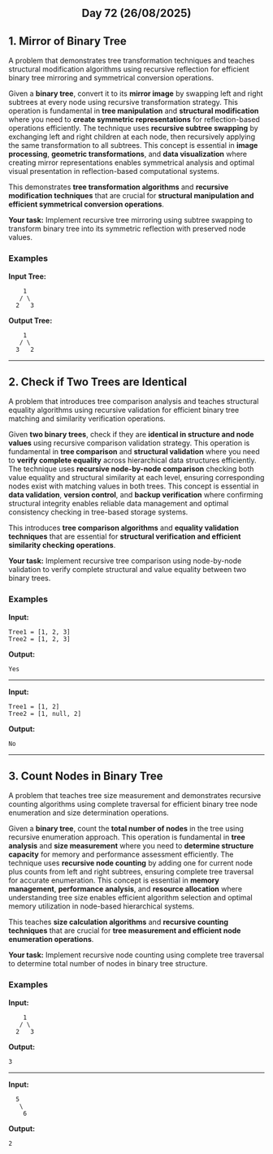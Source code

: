 <h2 align="center">Day 72 (26/08/2025)</h2>

## 1. Mirror of Binary Tree
A problem that demonstrates tree transformation techniques and teaches structural modification algorithms using recursive reflection for efficient binary tree mirroring and symmetrical conversion operations.

Given a **binary tree**, convert it to its **mirror image** by swapping left and right subtrees at every node using recursive transformation strategy. This operation is fundamental in **tree manipulation** and **structural modification** where you need to **create symmetric representations** for reflection-based operations efficiently. The technique uses **recursive subtree swapping** by exchanging left and right children at each node, then recursively applying the same transformation to all subtrees. This concept is essential in **image processing**, **geometric transformations**, and **data visualization** where creating mirror representations enables symmetrical analysis and optimal visual presentation in reflection-based computational systems.

This demonstrates **tree transformation algorithms** and **recursive modification techniques** that are crucial for **structural manipulation and efficient symmetrical conversion operations**.

**Your task:** Implement recursive tree mirroring using subtree swapping to transform binary tree into its symmetric reflection with preserved node values.

### Examples

**Input Tree:**
```
    1
   / \
  2   3
```
**Output Tree:**
```
    1
   / \
  3   2
```

---

## 2. Check if Two Trees are Identical
A problem that introduces tree comparison analysis and teaches structural equality algorithms using recursive validation for efficient binary tree matching and similarity verification operations.

Given **two binary trees**, check if they are **identical in structure and node values** using recursive comparison validation strategy. This operation is fundamental in **tree comparison** and **structural validation** where you need to **verify complete equality** across hierarchical data structures efficiently. The technique uses **recursive node-by-node comparison** checking both value equality and structural similarity at each level, ensuring corresponding nodes exist with matching values in both trees. This concept is essential in **data validation**, **version control**, and **backup verification** where confirming structural integrity enables reliable data management and optimal consistency checking in tree-based storage systems.

This introduces **tree comparison algorithms** and **equality validation techniques** that are essential for **structural verification and efficient similarity checking operations**.

**Your task:** Implement recursive tree comparison using node-by-node validation to verify complete structural and value equality between two binary trees.

### Examples

**Input:**
```
Tree1 = [1, 2, 3]
Tree2 = [1, 2, 3]
```
**Output:**
```
Yes
```

---

**Input:**
```
Tree1 = [1, 2]
Tree2 = [1, null, 2]
```
**Output:**
```
No
```

---

## 3. Count Nodes in Binary Tree
A problem that teaches tree size measurement and demonstrates recursive counting algorithms using complete traversal for efficient binary tree node enumeration and size determination operations.

Given a **binary tree**, count the **total number of nodes** in the tree using recursive enumeration approach. This operation is fundamental in **tree analysis** and **size measurement** where you need to **determine structure capacity** for memory and performance assessment efficiently. The technique uses **recursive node counting** by adding one for current node plus counts from left and right subtrees, ensuring complete tree traversal for accurate enumeration. This concept is essential in **memory management**, **performance analysis**, and **resource allocation** where understanding tree size enables efficient algorithm selection and optimal memory utilization in node-based hierarchical systems.

This teaches **size calculation algorithms** and **recursive counting techniques** that are crucial for **tree measurement and efficient node enumeration operations**.

**Your task:** Implement recursive node counting using complete tree traversal to determine total number of nodes in binary tree structure.

### Examples

**Input:**
```
    1
   / \
  2   3
```
**Output:**
```
3
```

---

**Input:**
```
  5
   \
    6
```
**Output:**
```
2
```

